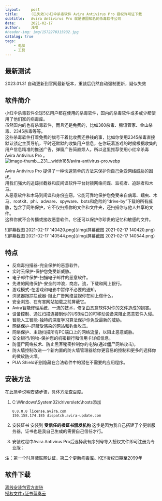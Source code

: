 ```yaml
---
layout:     post
title:      (已失效)小红伞杀毒软件 Avira Antivirus Pro 授权许可证下载
subtitle:   Avira Antivirus Pro 就是德国知名的杀毒软件公司
date:       2021-02-17
author:     浅唱
#header-img: img/1572270315932.jpg
catalog: true
tags:
    - 电脑
    - 工具
---
```


## 最新测试
2023.01.31 自动更新到官网最新版本，重装后仍然自动强制更新，疑似失效

## 软件简介
小红伞杀毒软件全球5亿用户都在使用的杀毒软件，国内的杀毒软件或多或少都使用了他们家的病毒库。  
虽然国内的也有杀毒软件，而且还是免费的，比如360杀毒、腾讯管家、金山杀毒、2345杀毒等等。  
这些杀毒软件打着免费的旗号干着比收费还挣钱的事，比如你使用2345杀毒直接默认锁定主页导航，平时还默默的收集用户信息，在你玩着游戏的时候根据收集的用户信息精准的推送广告，弹窗广告简直烦人，所以这里推荐使用小红伞杀毒 Avira Antivirus Pro 。  
![image-thumb__231__width185/avira-antivirus-pro.webp](https://assets.prod.cms.avira.com/cache-buster-1568375808/tmp/image-thumbnails/products/cms/boxshots/en/image-thumb__231__width185/avira-antivirus-pro.webp)  

Avira Antivirus Pro 提供了一种快速简单的方法来保护你自己免受网络威胁的困扰。  
用我们强大的追踪拦截器和反间谍软件平台封锁网络间谍、监视者、追踪者和木马。  
从恶意软件和木马到间谍和身份盗窃，它能可靠地保护您免受来自病毒、蠕虫、木马、rootkit、phi、adware、spyware、bots和危险的“drive-by”下载的所有威胁，包含了网络保护，它不仅扫描你的文件和文件夹，还扫描你与他人共享的文件。   
这样你就不会传播或接收恶意软件。它还可以保护你珍贵的记忆和敏感的文件。  

![屏幕截图 2021-02-17 140420.png](/img/屏幕截图 2021-02-17 140420.png)  
![屏幕截图 2021-02-17 140544.png](/img/屏幕截图 2021-02-17 140544.png)  

## 特点

- 反病毒扫描器-完全保护的恶意软件。
- 实时云保护-保护您免受新威胁。
- 电子邮件保护-扫描电子邮件的恶意软件。
- 先进的网络保护-安全的冲浪，商店，流，下载和网上银行。
- 游戏模式-在游戏和电影中暂停不必要的通知。
- 浏览器跟踪拦截器-阻止广告网络监视你在网上做什么。
- 安全浏览、在有害网站加载之前屏蔽它。
- Avira智能修理系统、一流的技术，修复由恶意软件对你的文件造成的损害。
- 设备控制、通过扫描连接到你的USB端口的可移动设备来阻止恶意软件入侵。
- 智能人工智能-独特的深度学习算法保护你免受最新的威胁。
- 网络保护-屏蔽受感染的网站和钓鱼攻击。
- 网络保护、主动扫描所有PC端口上的网络流量，以阻止恶意威胁。
- 安全银行/购物-保护您的机密银行和信用卡详细信息。
- 防僵尸网络技术、防止黑客秘密控制你的电脑(通过僵尸网络攻击)。
- 防火墙控制改进一个新内置的防火墙管理器给你更容易的控制和更多的选择你的微软防火墙。
- PUA Shield识别隐藏在合法软件中的潜在不需要的应用程序。


## 安装方法
在此简单说明安装步骤，具体方法查百度。  
1. C:\Windows\System32\drivers\etc\hosts添加

       0.0.0.0 license.avira.com
       150.158.174.185 dispatch.avira-update.com
	
2. 安装证书 安装到 **受信任的根证书颁发机构** 这步是因为我自己搭建了个更新服务器，证书也是我自己生成的需要自己信任才行。
3. 安装过程中Avira Antivirus Pro后选择我有序列号导入授权文件即可注册为专业版；

注：第一个时屏蔽联网认证，第二个更新病毒库。KEY授权日期至2099年



## 软件下载

[离线安装包官方直链](https://install.avira-update.com/package/antivirus/win/zh-cn/avira_antivirus_zh-cn.exe)  
[授权文件+证书蓝奏云](https://wwx.lanzoui.com/iVjf6lrfrwh)
